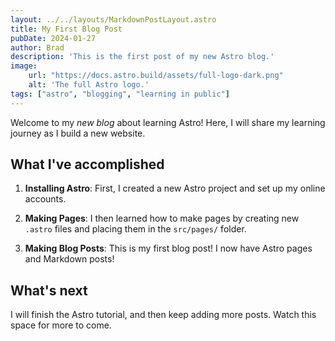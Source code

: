 ```yaml
---
layout: ../../layouts/MarkdownPostLayout.astro
title: My First Blog Post
pubDate: 2024-01-27
author: Brad
description: 'This is the first post of my new Astro blog.'
image:
    url: "https://docs.astro.build/assets/full-logo-dark.png"
    alt: 'The full Astro logo.'
tags: ["astro", "blogging", "learning in public"]
---
```


Welcome to my _new blog_ about learning Astro! Here, I will share my learning journey as I build a new website.

## What I've accomplished

1. **Installing Astro**: First, I created a new Astro project and set up my online accounts.

2. **Making Pages**: I then learned how to make pages by creating new `.astro` files and placing them in the `src/pages/` folder.

3. **Making Blog Posts**: This is my first blog post! I now have Astro pages and Markdown posts!

## What's next

I will finish the Astro tutorial, and then keep adding more posts. Watch this space for more to come.
